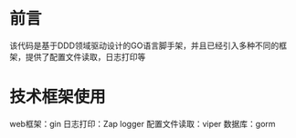 # 前言
该代码是基于DDD领域驱动设计的GO语言脚手架，并且已经引入多种不同的框架，提供了配置文件读取，日志打印等

# 技术框架使用
web框架：gin
日志打印：Zap logger
配置文件读取：viper
数据库：gorm